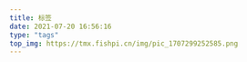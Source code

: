 ```yaml
---
title: 标签
date: 2021-07-20 16:56:16
type: "tags"
top_img: https://tmx.fishpi.cn/img/pic_1707299252585.png
---
```

